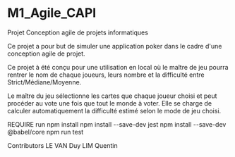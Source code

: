 # M1_Agile_CAPI
Projet Conception agile de projets informatiques

Ce projet a pour but de simuler une application poker dans le cadre d'une conception agile de projet.

Ce projet à été conçu pour une utilisation en local où le maître de jeu pourra rentrer le nom de chaque joueurs, leurs nombre et la difficulté entre Strict/Médiane/Moyenne.

Le maître du jeu sélectionne les cartes que chaque joueur choisi et peut procéder au vote une fois que tout le monde à voter. Elle se charge de calculer automatiquement la difficulté estimé selon le mode de jeu choisi.

REQUIRE
    run npm install
    npm install --save-dev jest
    npm install --save-dev @babel/core
    npm run test

Contributors 
    LE VAN Duy
    LIM Quentin
